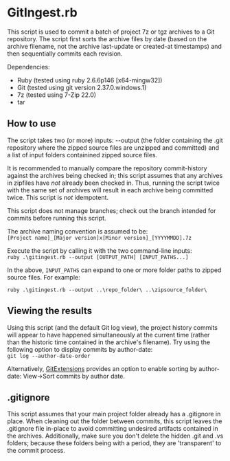 # GitIngest.rb

This script is used to commit a batch of project 7z or tgz archives to a Git repository. The script first sorts the archive files by date (based on the archive filename, not the archive last-update or created-at timestamps) and then sequentially commits each revision.

Dependencies:
 * Ruby (tested using ruby 2.6.6p146 [x64-mingw32])
 * Git (tested using git version 2.37.0.windows.1)
 * 7z (tested using 7-Zip 22.0)
 * tar
 
## How to use

The script takes two (or more) inputs: --output (the folder containing the .git repository where the zipped source files are unzipped and committed) and a list of input folders containined zipped source files.

It is recommended to manually compare the repository commit-history against the archives being checked in; this script assumes that any archives in zipfiles have *not* already 
been checked in. Thus, running the script twice with the same set of archives will result in each archive being committed twice. This script is *not* idempotent.

This script does not manage branches; check out the branch intended for commits before running this script.

The archive naming convention is assumed to be:  
```[Project name]_[Major version]x[Minor version]_[YYYYMMDD].7z```

Execute the script by calling it with the two command-line inputs:  
```ruby .\gitingest.rb --output [OUTPUT_PATH] [INPUT_PATHS...]```

In the above, `INPUT_PATHS` can expand to one or more folder paths to zipped source files. For example:

```ruby .\gitingest.rb --output ..\repo_folder\ ..\zipsource_folder\```

## Viewing the results

Using this script (and the default Git log view), the project history commits will appear to have happened simultaneously at the current time (rather than the historic time contained in the archive's filename). Try using the following option to display commits by author-date:  
```git log --author-date-order```

Alternatively, [GitExtensions](http://gitextensions.github.io/) provides an option to enable sorting by author-date: View->Sort commits by author date.

## .gitignore

This script assumes that your main project folder already has a .gitignore in place. When cleaning out the folder between commits, this script leaves the .gitignore file in-place to avoid committing undesired artifacts contained in the archives. Additionally, make sure you don't delete the hidden .git and .vs folders; because these folders being with a period, they are 'transparent' to the commit process.
